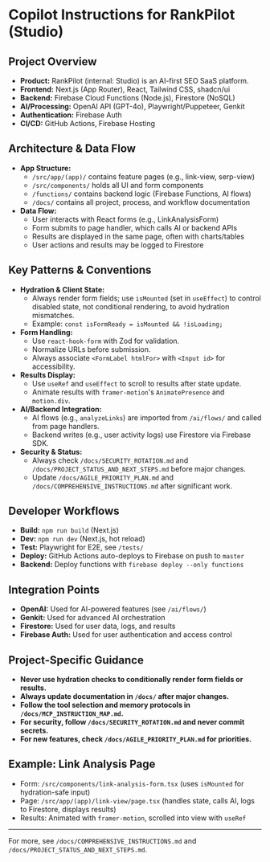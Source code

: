 # Copilot Instructions for RankPilot (Studio)

## Project Overview
- **Product:** RankPilot (internal: Studio) is an AI-first SEO SaaS platform.
- **Frontend:** Next.js (App Router), React, Tailwind CSS, shadcn/ui
- **Backend:** Firebase Cloud Functions (Node.js), Firestore (NoSQL)
- **AI/Processing:** OpenAI API (GPT-4o), Playwright/Puppeteer, Genkit
- **Authentication:** Firebase Auth
- **CI/CD:** GitHub Actions, Firebase Hosting

## Architecture & Data Flow
- **App Structure:**
  - `/src/app/(app)/` contains feature pages (e.g., link-view, serp-view)
  - `/src/components/` holds all UI and form components
  - `/functions/` contains backend logic (Firebase Functions, AI flows)
  - `/docs/` contains all project, process, and workflow documentation
- **Data Flow:**
  - User interacts with React forms (e.g., LinkAnalysisForm)
  - Form submits to page handler, which calls AI or backend APIs
  - Results are displayed in the same page, often with charts/tables
  - User actions and results may be logged to Firestore

## Key Patterns & Conventions
- **Hydration & Client State:**
  - Always render form fields; use `isMounted` (set in `useEffect`) to control disabled state, not conditional rendering, to avoid hydration mismatches.
  - Example: `const isFormReady = isMounted && !isLoading;`
- **Form Handling:**
  - Use `react-hook-form` with Zod for validation.
  - Normalize URLs before submission.
  - Always associate `<FormLabel htmlFor>` with `<Input id>` for accessibility.
- **Results Display:**
  - Use `useRef` and `useEffect` to scroll to results after state update.
  - Animate results with `framer-motion`'s `AnimatePresence` and `motion.div`.
- **AI/Backend Integration:**
  - AI flows (e.g., `analyzeLinks`) are imported from `/ai/flows/` and called from page handlers.
  - Backend writes (e.g., user activity logs) use Firestore via Firebase SDK.
- **Security & Status:**
  - Always check `/docs/SECURITY_ROTATION.md` and `/docs/PROJECT_STATUS_AND_NEXT_STEPS.md` before major changes.
  - Update `/docs/AGILE_PRIORITY_PLAN.md` and `/docs/COMPREHENSIVE_INSTRUCTIONS.md` after significant work.

## Developer Workflows
- **Build:** `npm run build` (Next.js)
- **Dev:** `npm run dev` (Next.js, hot reload)
- **Test:** Playwright for E2E, see `/tests/`
- **Deploy:** GitHub Actions auto-deploys to Firebase on push to `master`
- **Backend:** Deploy functions with `firebase deploy --only functions`

## Integration Points
- **OpenAI:** Used for AI-powered features (see `/ai/flows/`)
- **Genkit:** Used for advanced AI orchestration
- **Firestore:** Used for user data, logs, and results
- **Firebase Auth:** Used for user authentication and access control

## Project-Specific Guidance
- **Never use hydration checks to conditionally render form fields or results.**
- **Always update documentation in `/docs/` after major changes.**
- **Follow the tool selection and memory protocols in `/docs/MCP_INSTRUCTION_MAP.md`.**
- **For security, follow `/docs/SECURITY_ROTATION.md` and never commit secrets.**
- **For new features, check `/docs/AGILE_PRIORITY_PLAN.md` for priorities.**

## Example: Link Analysis Page
- Form: `/src/components/link-analysis-form.tsx` (uses `isMounted` for hydration-safe input)
- Page: `/src/app/(app)/link-view/page.tsx` (handles state, calls AI, logs to Firestore, displays results)
- Results: Animated with `framer-motion`, scrolled into view with `useRef`

---

For more, see `/docs/COMPREHENSIVE_INSTRUCTIONS.md` and `/docs/PROJECT_STATUS_AND_NEXT_STEPS.md`.

